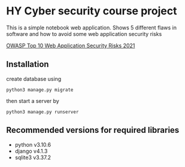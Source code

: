 # HY Cyber security course project

This is a simple notebook web application. Shows 5 different flaws in software and how to avoid some web application security risks

[OWASP Top 10 Web Application Security Risks 2021](https://owasp.org/www-project-top-ten/)

## Installation

create database using
```
python3 manage.py migrate
```

then start a server by
```
python3 manage.py runserver
```

## Recommended versions for required libraries
 - python v3.10.6
 - django v4.1.3
 - sqlite3 v3.37.2
